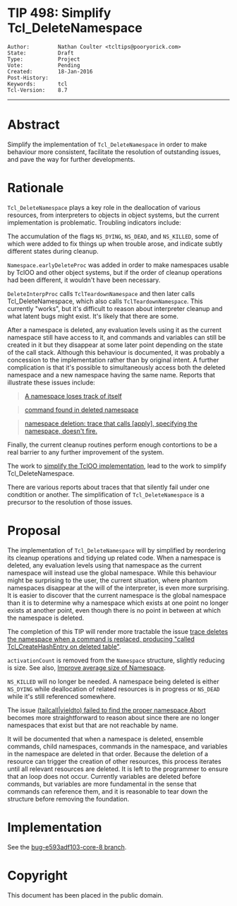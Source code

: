 # TIP 498: Simplify Tcl_DeleteNamespace
	Author:         Nathan Coulter <tcltips@pooryorick.com>
	State:          Draft
	Type:           Project
	Vote:           Pending
	Created:        18-Jan-2016
	Post-History:
	Keywords:       tcl
	Tcl-Version:    8.7
-----


# Abstract

Simplify the implementation of `Tcl_DeleteNamespace` in order to make behaviour
more consistent, facilitate the resolution of outstanding issues, and pave the
way for further developments.



# Rationale

`Tcl_DeleteNamespace` plays a key role in the deallocation of various
resources, from interpreters to objects in object systems, but the current
implementation is problematic. Troubling indicators include:

The accumulation of the flags `NS_DYING`, `NS_DEAD`, and `NS_KILLED`, some of
which were added to fix things up when trouble arose, and indicate subtly
different states during cleanup.

`Namespace.earlyDeleteProc` was added in order to make namespaces usable by
TclOO and other object systems, but if the order of cleanup operations had been
different, it wouldn't have been necessary.

`DeleteInterpProc` calls `TclTeardownNamespace` and then later calls
Tcl_DeleteNamespace, which also calls `TclTeardownNamespace`.  This currently
"works", but it's difficult to reason about interpreter cleanup and what latent
bugs might exist. It's likely that there are some.

After a namespace is deleted, any evaluation levels using it as the current
namespace still have access to it, and commands and variables can still be
created in it but they disappear at some later point depending on the state of
the call stack.  Although this behaviour is documented, it was probably a
concession to the implementation rather than by original intent.  A further
complication is that it's possible to simultaneously access both the deleted
namespace and a new namespace having the same name.  Reports that illustrate
these issues include:

> [A namespace loses track of itself](https://core.tcl.tk/tcl/tktview?name=46450b464e)

> [command found in deleted namespace](https://core.tcl.tk/tcl/tktview?name=1655294fff)

> [namespace deletion: trace that calls [apply], specifying the namespace, doesn't fire.](https://core.tcl.tk/tcl/tktview/e86e178aff)

Finally, the current cleanup routines perform enough contortions to be a real
barrier to any further improvement of the system.  

The work to [simplify the TclOO
implementation](https://core.tcl.tk/tcl/info/0bae33cd39c2333e), lead to the
work to simplify Tcl_DeleteNamespace.

There are various reports about traces that that silently fail under one
condtition or another.  The simplification of `Tcl_DeleteNamespace` is a
precursor to the resolution of those issues.


# Proposal

The implementation of `Tcl_DeleteNamespace` will by simplified by reordering
its cleanup operations and tidying up related code.  When a namespace is
deleted, any evaluation levels using that namespace as the current namespace
will instead use the global namespace.  While this behaviour might be
surprising to the user, the current situation, where phantom namespaces
disappear at the will of the interpreter, is even more surprising.  It is
easier to discover that the current namespace is the global namespace than it
is to determine why a namespace which exists at one point no longer exists at
another point, even though there is no point in between at which the namespace
is deleted.

The completion of this TIP will render more tractable the issue [trace deletes the namespace
when a command is replaced, producing "called Tcl_CreateHashEntry on deleted
table"](https://core.tcl.tk/tcl/info/0e4d88b650).

`activationCount` is removed from the `Namespace` structure, slightly reducing
is size.  See also, [Improve average size of
Namespace](https://core.tcl.tk/tcl/tktview?name=2694630fff).

`NS_KILLED` will no longer be needed.  A namespace being deleted is either
`NS_DYING` while deallocation of related resources is in progress or `NS_DEAD`
while it's still referenced somewhere.

The issue [(tailcall\|yieldto) failed to find the proper namespace
Abort](https://core.tcl.tk/tcl/tktview?name=3592747fff) becomes more
straightforward to reason about since there are no longer namespaces that
exist but that are not reachable by name.

It will be documented that when a namespace is deleted, ensemble commands,
child namespaces, commands in the namespace, and variables in the namespace are
deleted in that order.  Because the deletion of a resource can trigger the
creation of other resources, this process iterates until all relevant resources
are deleted.  It is left to the programmer to ensure that an loop does not
occur.  Currently variables are deleted before commands, but variables are more
fundamental in the sense that commands can reference them, and it is reasonable
to tear down the structure before removing the foundation.



# Implementation

See the [bug-e593adf103-core-8
branch](https://core.tcl.tk/tcl/timeline?n=100&r=bug-e593adf103-core-8).



# Copyright

This document has been placed in the public domain.
